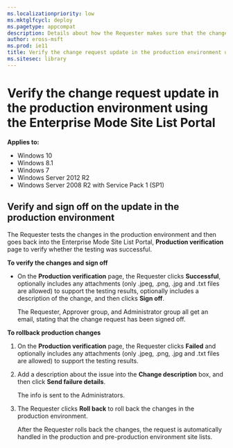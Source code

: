 ```yaml
---
ms.localizationpriority: low
ms.mktglfcycl: deploy
ms.pagetype: appcompat
description: Details about how the Requester makes sure that the change request update is accurate within the production environment using the Enterprise Mode Site List Portal.
author: eross-msft
ms.prod: ie11
title: Verify the change request update in the production environment using the Enterprise Mode Site List Portal (Internet Explorer 11 for IT Pros)
ms.sitesec: library
---
```


# Verify the change request update in the production environment using the Enterprise Mode Site List Portal

**Applies to:**

-   Windows 10
-   Windows 8.1
-   Windows 7
-   Windows Server 2012 R2
-   Windows Server 2008 R2 with Service Pack 1 (SP1)

## Verify and sign off on the update in the production environment
The Requester tests the changes in the production environment and then goes back into the Enterprise Mode Site List Portal, **Production verification** page to verify whether the testing was successful.

**To verify the changes and sign off**
- On the **Production verification** page, the Requester clicks **Successful**, optionally includes any attachments (only .jpeg, .png, .jpg and .txt files are allowed) to support the testing results, optionally includes a description of the change, and then clicks **Sign off**.

   The Requester, Approver group, and Administrator group all get an email, stating that the change request has been signed off.


**To rollback production changes**
1. On the **Production verification** page, the Requester clicks **Failed** and optionally includes any attachments (only .jpeg, .png, .jpg and .txt files are allowed) to support the testing results.

2. Add a description about the issue into the **Change description** box, and then click **Send failure details**.

   The info is sent to the Administrators.

3. The Requester clicks **Roll back** to roll back the changes in the production environment.

    After the Requester rolls back the changes, the request is automatically handled in the production and pre-production environment site lists.

